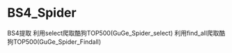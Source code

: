 # BS4_Spider
BS4提取
利用select爬取酷狗TOP500(GuGe_Spider_select)
利用find_all爬取酷狗TOP500(GuGe_Spider_Findall)
